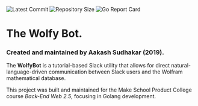 ![Latest Commit](https://img.shields.io/github/last-commit/AakashSudhakar/wolfybot.svg?style=flat)
![Repository Size](https://img.shields.io/github/repo-size/AakashSudhakar/wolfybot.svg?style=flat)
![Go Report Card](https://goreportcard.com/badge/AakashSudhakar/wolfybot)

# The Wolfy Bot.

### Created and maintained by Aakash Sudhakar (2019).

The **WolfyBot** is a tutorial-based Slack utility that allows for direct natural-language-driven communication between Slack users and the Wolfram mathematical database. 

This project was built and maintained for the Make School Product College course *Back-End Web 2.5*, focusing in Golang development. 
